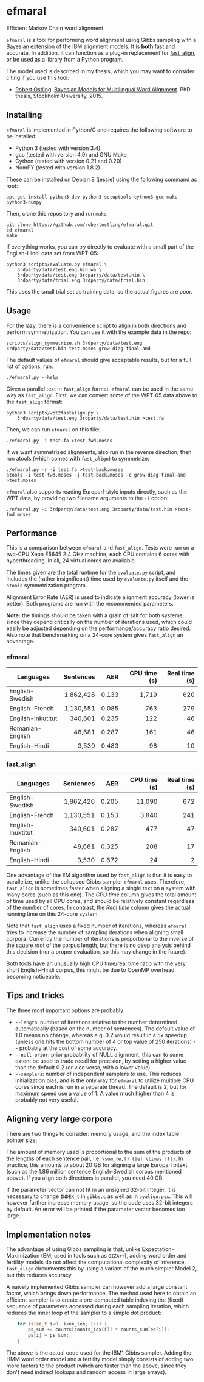 # efmaral
Efficient Markov Chain word alignment

`efmaral` is a tool for performing word alignment using Gibbs sampling with
a Bayesian extension of the IBM alignment models. It is **both** fast and
accurate. In addition, it can function as a plug-in replacement for
[fast_align](https://github.com/clab/fast_align), or be used as a library from
a Python program.

The model used is described in my thesis, which you may want to consider
citing if you use this tool:
* [Robert Östling](http://www.robos.org/). [Bayesian Models for Multilingual Word Alignment](http://urn.kb.se/resolve?urn=urn:nbn:se:su:diva-115541). PhD thesis, Stockholm University, 2015.


## Installing

`efmaral` is implemented in Python/C and requires the following software to be
installed:

 * Python 3 (tested with version 3.4)
 * gcc (tested with version 4.9) and GNU Make
 * Cython (tested with version 0.21 and 0.20)
 * NumPY (tested with version 1.8.2)

These can be installed on Debian 8 (jessie) using the following command as root:

    apt-get install python3-dev python3-setuptools cython3 gcc make python3-numpy

Then, clone this repository and run `make`:

    git clone https://github.com/robertostling/efmaral.git
    cd efmaral
    make

If everything works, you can try directly to evaluate with a small part of
the English-Hindi data set from WPT-05:

    python3 scripts/evaluate.py efmaral \
        3rdparty/data/test.eng.hin.wa \
        3rdparty/data/test.eng 3rdparty/data/test.hin \
        3rdparty/data/trial.eng 3rdparty/data/trial.hin

This uses the small trial set as training data, so the actual figures are
poor.


## Usage

For the lazy, there is a convenience script to align in both directions and
perform symmetrization. You can use it with the example data in the repo:

    scripts/align_symmetrize.sh 3rdparty/data/test.eng 3rdparty/data/test.hin test.moses grow-diag-final-and

The default values of `efmaral` should give acceptable results, but for a full
list of options, run:

    ./efmaral.py --help

Given a parallel text in `fast_align` format, `efmaral` can be used in the same
way as `fast_align`. First, we can convert some of the WPT-05 data above to
the `fast_align` format:

    python3 scripts/wpt2fastalign.py \
        3rdparty/data/test.eng 3rdparty/data/test.hin >test.fa

Then, we can run `efmaral` on this file:

    ./efmaral.py -i test.fa >test-fwd.moses 

If we want symmetrized alignments, also run in the reverse direction, then run
atools (which comes with `fast_align`) to symmetrize:

    ./efmaral.py -r -i test.fa >test-back.moses
    atools -i test-fwd.moses -j test-back.moses -c grow-diag-final-and >test.moses

`efmaral` also supports reading Europarl-style inputs directly, such as the
WPT data, by providing two filename arguments to the `-i` option:

    ./efmaral.py -i 3rdparty/data/test.eng 3rdparty/data/test.hin >test-fwd.moses


## Performance

This is a comparison between `efmaral` and `fast_align`.
Tests were run on a two-CPU
Xeon E5645 2.4 GHz machine, each CPU contains 6 cores with hyperthreading.
In all, 24 virtual cores are available.

The times given are the total runtime for the `evaluate.py` script, and
includes the (rather insignificant) time used by `evaluate.py` itself and the
`atools` symmetrization program.

Alignment Error Rate (AER) is used to indicate alignment accuracy (lower is
better). Both programs are run with the recommended parameters.

**Note:** the timings should be taken with a grain of salt for both systems,
since they depend critically on the number of iterations used, which could
easily be adjusted depending on the performance/accuracy ratio desired. Also
note that benchmarking on a 24-core system gives `fast_align` an advantage.

### efmaral

| Languages | Sentences | AER | CPU time (s) | Real time (s) |
| --------- | ---------:| ---:| ------------:| -------------:|
| English-Swedish | 1,862,426 | 0.133 | 1,719 | 620 |
| English-French | 1,130,551 | 0.085 | 763 | 279 |
| English-Inkutitut | 340,601 | 0.235 | 122 | 46 |
| Romanian-English | 48,681 | 0.287 | 161 | 46 |
| English-Hindi | 3,530 | 0.483 | 98 | 10 |

### fast_align

| Languages | Sentences | AER | CPU time (s) | Real time (s) |
| --------- | ---------:| ---:| ------------:| -------------:|
| English-Swedish | 1,862,426 | 0.205 | 11,090 | 672 |
| English-French | 1,130,551 | 0.153 | 3,840 | 241 |
| English-Inuktitut | 340,601 | 0.287 | 477 | 47 |
| Romanian-English | 48,681 | 0.325 | 208 | 17 |
| English-Hindi | 3,530 | 0.672 | 24 | 2 |

One advantage of the EM algorithm used by `fast_align` is that it is easy to
parallelize, unlike the collapsed Gibbs sampler `efmaral` uses. Therefore,
`fast_align` is sometimes faster when aligning a single text on a system with
many cores (such as this one). The *CPU time* column gives the total amount of
time used by all CPU cores, and should be relatively constant regardless of
the number of cores. In contrast, the *Real time* column gives the actual
running time on this 24-core system.

Note that `fast_align` uses a fixed number of iterations, whereas `efmaral`
tries to increase the number of sampling iterations when aligning small
corpora. Currently the number of iterations is proportional to the inverse of
the square root of the corpus length, but there is no deep analysis behind
this decision (nor a proper evaluation, so this may change in the future).

Both tools have an unusually high CPU time/real time ratio with the very
short English-Hindi corpus, this might be due to OpenMP overhead becoming
noticeable.


## Tips and tricks

The three most important options are probably:

 * `--length`: number of iterations relative to the number determined
   automatically (based on the number of sentences). The default value of 1.0
   means no change, whereas e.g. 0.2 would result in a 5x speedup (unless one
   hits the bottom number of 4 or top value of 250 iterations) -- probably at
   the cost of some accuracy.
 * `--null-prior`: prior probability of NULL alignment, this can to some
   extent be used to trade recall for precision, by setting a higher value
   than the default 0.2 (or vice versa, with a lower value).
 * `--samplers`: number of independent samplers to use. This reduces
   initialization bias, and is the only way for `efmaral` to utilize multiple
   CPU cores since each is run in a separate thread. The default is 2, but for
   maximum speed use a value of 1. A value much higher than 4 is probably not
   very useful.


## Aligning very large corpora

There are two things to consider: memory usage, and the index table pointer
size.

The amount of memory used is proportional to the sum of the products of the
lengths of each sentence pair, i.e. `\sum_{e,f} (|e| \times |f|)`.
In practice, this amounts to about 20 GB for aligning a large Europarl bitext
(such as the 1.86 million sentence English-Swedish corpus mentioned above).
If you align both directions in parallel, you need 40 GB.

If the parameter vector can not fit in an unsigned 32-bit integer,
it is necessary to change `INDEX_t` in `gibbs.c` as well as in `cyalign.pyx`.
This will however further increase memory usage,
so the code uses 32-bit integers by default.
An error will be printed if the parameter vector becomes too large.


## Implementation notes

The advantage of using Gibbs sampling is that, unlike
Expectation-Maximization (EM, used in tools such as `GIZA++`),
adding word order and fertility models do not affect the
computational complexity of inference.
`fast_align` circumvents this by using a variant of the much simpler Model 2,
but this reduces accuracy.

A naively implemented Gibbs sampler can however add a large constant factor,
which brings down performance.
The method used here to obtain an efficient sampler is to create a pre-computed
table indexing the (fixed) sequence of parameters accessed during each sampling
iteration, which reduces the inner loop of the sampler to a simple dot
product:

```c
    for (size_t i=0; i<ee_len; i++) {
        ps_sum += counts[counts_idx[i]] * counts_sum[ee[i]];
        ps[i] = ps_sum;
    }
```

The above is the actual code used for the IBM1 Gibbs sampler. Adding the HMM
word order model and a fertility model simply consists of adding two more
factors to the product (wihch are faster than the above, since they don't need
indirect lookups and random access in large arrays).


